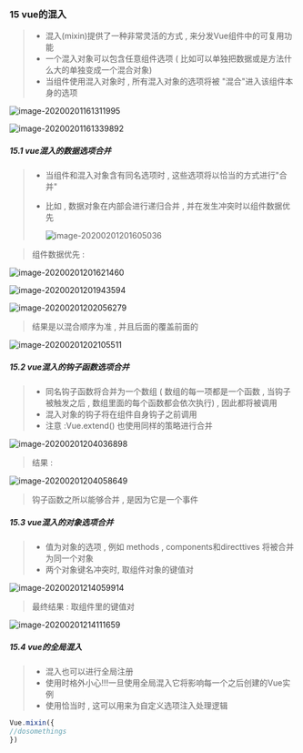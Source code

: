 ### 15 vue的混入

> - 混入(mixin)提供了一种非常灵活的方式 , 来分发Vue组件中的可复用功能
> - 一个混入对象可以包含任意组件选项 ( 比如可以单独把数据或是方法什么大的单独变成一个混合对象)
> - 当组件使用混入对象时 , 所有混入对象的选项将被 "混合"进入该组件本身的选项

![image-20200201161311995](..\images\image-20200201161311995.png)

![image-20200201161339892](..\images\image-20200201161339892.png)

##### 15.1 vue混入的数据选项合并

> - 当组件和混入对象含有同名选项时 , 这些选项将以恰当的方式进行"合并"
>
> - 比如 , 数据对象在内部会进行递归合并 , 并在发生冲突时以组件数据优先
>
>   ![image-20200201201605036](..\images\image-20200201201605036.png)

> 组件数据优先 : 

![image-20200201201621460](..\images\image-20200201201621460.png)

![image-20200201201943594](..\images\image-20200201201943594.png)

![image-20200201202056279](..\images\image-20200201202056279.png)

> 结果是以混合顺序为准 , 并且后面的覆盖前面的

![image-20200201202105511](..\images\image-20200201202105511.png)

##### 15.2 vue混入的钩子函数选项合并

> - 同名钩子函数将合并为一个数组 ( 数组的每一项都是一个函数 , 当钩子被触发之后 , 数组里面的每个函数都会依次执行) , 因此都将被调用
> - 混入对象的钩子将在组件自身钩子之前调用
> - 注意 :Vue.extend() 也使用同样的策略进行合并

![image-20200201204036898](..\images\image-20200201204036898.png)

> 结果 :

![image-20200201204058649](..\images\image-20200201204058649.png)

> 钩子函数之所以能够合并 , 是因为它是一个事件

##### 15.3 vue混入的对象选项合并

> - 值为对象的选项 , 例如 methods , components和directtives 将被合并为同一个对象
> - 两个对象键名冲突时, 取组件对象的键值对

![image-20200201214059914](..\images\image-20200201214059914.png)

> 最终结果 : 取组件里的键值对

![image-20200201214111659](..\images\image-20200201214111659.png)

##### 15.4 vue的全局混入

> - 混入也可以进行全局注册
> - 使用时格外小心!!!一旦使用全局混入它将影响每一个之后创建的Vue实例
> - 使用恰当时 , 这可以用来为自定义选项注入处理逻辑

```js
Vue.mixin({
//dosomethings
})
```

